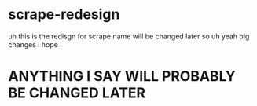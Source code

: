 # scrape-redesign
uh this is the redisgn for scrape
name will be changed later
so uh yeah big changes
i hope

# ANYTHING I SAY WILL PROBABLY BE CHANGED LATER
